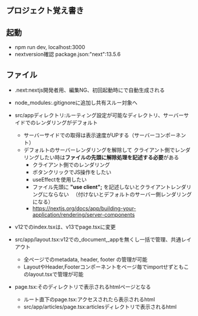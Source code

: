 ## プロジェクト覚え書き

## 起動
- npm run dev, localhost:3000
- nextversion確認 package.json:"next":13.5.6

## ファイル
- .next:nextjs開発者用、編集NG、初回起動時にで自動生成される
- node_modules:.gitignoreに追加し共有スルー対象へ
- src/appディレクトリ:ルーティング設定が可能なディレクトリ、サーバーサイドでのレンダリングがデフォルト
    - サーバーサイドでの取得は表示速度がUPする（サーバーコンポーネント）
    - デフォルトのサーバーレンダリングを解除して
        クライアント側でレンダリングしたい時は**ファイルの先頭に解除処理を記述する必要**がある
        - クライアント側でのレンダリング
        - ボタンクリックでJS操作をしたい
        - useEffectを使用したい
        - ファイル先頭に **"use client";** を記述しないとクライアントレンダリングにならない
        　（付けないとデフォルトのサーバー側レンダリングになる）
        - https://nextjs.org/docs/app/building-your-application/rendering/server-components
    
- v12でのindex.tsxは、v13でpage.tsxに変更
- src/app/layout.tsx:v12での_document,_appを無くし一括で管理、共通レイアウト
    - 全ページでのmetadata, header, footer の管理が可能
    - LayoutやHeader,Footerコンポーネントをページ毎でimportせずともこのlayout.tsxで管理が可能
- page.tsx:そのディレクトリで表示されるhtmlページとなる
    - ルート直下のpage.tsx:アクセスされたら表示されるhtml
    - src/app/articles/page.tsx:articlesディレクトリで表示されるhtml